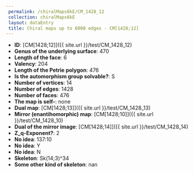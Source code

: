 ```yaml
--- 
 permalink: /chiralMaps6kE/CM_1428_12 
 collection: chiralMaps6kE
 layout: dataEntry
 title: Chiral maps up to 6000 edges - CM[1428;12]
---
```


- **ID**: [CM[1428;12]]({{ site.url }}/test/CM_1428_12)
- **Genus of the underlying surface**: 470
- **Length of the face**: 6
- **Valency**: 204
- **Length of the Petrie polygon**: 476
- **Is the automorphism group solvable?**: S
- **Number of vertices**: 14
- **Number of edges**: 1428
- **Number of faces**: 476
- **The map is self-**: none
- **Dual map**: [CM[1428;13]]({{ site.url }}/test/CM_1428_13)
- **Mirror (enantihomorphic) map**: [CM[1428;10]]({{ site.url }}/test/CM_1428_10)
- **Dual of the mirror image**: [CM[1428;14]]({{ site.url }}/test/CM_1428_14)
- **Z_q-Exponent?**: 2
- **No idea**:  137:10
- **No idea**: Y
- **No idea**: N
- **Skeleton**: Sk(14;3)^34
- **Some other kind of skeleton**: nan
